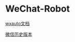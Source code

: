 # WeChat-Robot

[wxauto文档](https://wxauto.loux.cc/)

[微信历史版本](https://github.com/tom-snow/wechat-windows-versions)